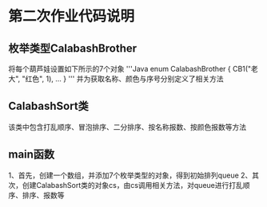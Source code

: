 
# 第二次作业代码说明

## 枚举类型CalabashBrother
将每个葫芦娃设置如下所示的7个对象
'''Java
enum CalabashBrother {
	CB1("老大", "红色", 1),
	...
}
'''
并为获取名称、颜色与序号分别定义了相关方法

## CalabashSort类
该类中包含打乱顺序、冒泡排序、二分排序、按名称报数、按颜色报数等方法

## main函数
1、首先，创建一个数组，并添加7个枚举类型的对象，得到初始排列queue
2、其次，创建CalabashSort类的对象cs，由cs调用相关方法，对queue进行打乱顺序、排序、报数等
